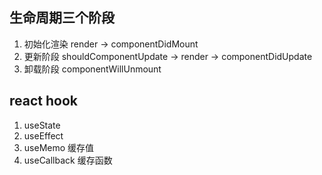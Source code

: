 ## 生命周期三个阶段
1. 初始化渲染 render -> componentDidMount
2. 更新阶段  shouldComponentUpdate -> render -> componentDidUpdate
3. 卸载阶段  componentWillUnmount

## react hook
1. useState
2. useEffect
3. useMemo  缓存值
4. useCallback  缓存函数